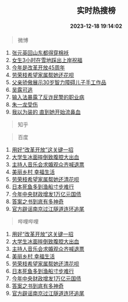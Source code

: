 <div align="center"><h2>实时热搜榜</h2><h4>2023-12-18 19:14:02</h4></div>

> 微博  

1. [张元英回山东都得穿棉袄](https://s.weibo.com/weibo?q=%23%E5%BC%A0%E5%85%83%E8%8B%B1%E5%9B%9E%E5%B1%B1%E4%B8%9C%E9%83%BD%E5%BE%97%E7%A9%BF%E6%A3%89%E8%A2%84%23&t=31&band_rank=1&Refer=top)<br />
2. [女生3小时在雪地踩出上岸祝福](https://s.weibo.com/weibo?q=%23%E5%A5%B3%E7%94%9F3%E5%B0%8F%E6%97%B6%E5%9C%A8%E9%9B%AA%E5%9C%B0%E8%B8%A9%E5%87%BA%E4%B8%8A%E5%B2%B8%E7%A5%9D%E7%A6%8F%23&t=31&band_rank=2&Refer=top)<br />
3. [今年是改革开放45周年](https://s.weibo.com/weibo?q=%23%E4%BB%8A%E5%B9%B4%E6%98%AF%E6%94%B9%E9%9D%A9%E5%BC%80%E6%94%BE45%E5%91%A8%E5%B9%B4%23&t=31&band_rank=3&Refer=top)<br />
4. [劳荣枝希望家属帮她还花呗](https://s.weibo.com/weibo?q=%23%E5%8A%B3%E8%8D%A3%E6%9E%9D%E5%B8%8C%E6%9C%9B%E5%AE%B6%E5%B1%9E%E5%B8%AE%E5%A5%B9%E8%BF%98%E8%8A%B1%E5%91%97%23&t=31&band_rank=4&Refer=top)<br />
5. [父亲骄傲展示30岁智力障碍儿子手工作品](https://s.weibo.com/weibo?q=%23%E7%88%B6%E4%BA%B2%E9%AA%84%E5%82%B2%E5%B1%95%E7%A4%BA30%E5%B2%81%E6%99%BA%E5%8A%9B%E9%9A%9C%E7%A2%8D%E5%84%BF%E5%AD%90%E6%89%8B%E5%B7%A5%E4%BD%9C%E5%93%81%23&t=31&band_rank=5&Refer=top)<br />
6. [吴露可逃](https://s.weibo.com/weibo?q=%23%E5%90%B4%E9%9C%B2%E5%8F%AF%E9%80%83%23&t=31&band_rank=6&Refer=top)<br />
7. [输入法暴露了反诈民警的职业病](https://s.weibo.com/weibo?q=%23%E8%BE%93%E5%85%A5%E6%B3%95%E6%9A%B4%E9%9C%B2%E4%BA%86%E5%8F%8D%E8%AF%88%E6%B0%91%E8%AD%A6%E7%9A%84%E8%81%8C%E4%B8%9A%E7%97%85%23&t=31&band_rank=7&Refer=top)<br />
8. [朱一龙受伤](https://s.weibo.com/weibo?q=%23%E6%9C%B1%E4%B8%80%E9%BE%99%E5%8F%97%E4%BC%A4%23&t=31&band_rank=8&Refer=top)<br />
9. [我以为装的 直到她开始流鼻血](https://s.weibo.com/weibo?q=%E6%88%91%E4%BB%A5%E4%B8%BA%E8%A3%85%E7%9A%84%20%E7%9B%B4%E5%88%B0%E5%A5%B9%E5%BC%80%E5%A7%8B%E6%B5%81%E9%BC%BB%E8%A1%80&t=31&band_rank=9&Refer=top)<br />

> 知乎  


> 百度  

1. [用好“改革开放”这关键一招](https://www.baidu.com/s?wd=%E7%94%A8%E5%A5%BD%E2%80%9C%E6%94%B9%E9%9D%A9%E5%BC%80%E6%94%BE%E2%80%9D%E8%BF%99%E5%85%B3%E9%94%AE%E4%B8%80%E6%8B%9B&sa=fyb_news&rsv_dl=fyb_news)<br />
2. [大学生冰面摔倒致腹腔大出血](https://www.baidu.com/s?wd=%E5%A4%A7%E5%AD%A6%E7%94%9F%E5%86%B0%E9%9D%A2%E6%91%94%E5%80%92%E8%87%B4%E8%85%B9%E8%85%94%E5%A4%A7%E5%87%BA%E8%A1%80&sa=fyb_news&rsv_dl=fyb_news)<br />
3. [主持人音乐会求婚观众齐喊退票](https://www.baidu.com/s?wd=%E4%B8%BB%E6%8C%81%E4%BA%BA%E9%9F%B3%E4%B9%90%E4%BC%9A%E6%B1%82%E5%A9%9A%E8%A7%82%E4%BC%97%E9%BD%90%E5%96%8A%E9%80%80%E7%A5%A8&sa=fyb_news&rsv_dl=fyb_news)<br />
4. [美丽乡村 幸福生活](https://www.baidu.com/s?wd=%E7%BE%8E%E4%B8%BD%E4%B9%A1%E6%9D%91+%E5%B9%B8%E7%A6%8F%E7%94%9F%E6%B4%BB&sa=fyb_news&rsv_dl=fyb_news)<br />
5. [劳荣枝希望家属帮她还清花呗](https://www.baidu.com/s?wd=%E5%8A%B3%E8%8D%A3%E6%9E%9D%E5%B8%8C%E6%9C%9B%E5%AE%B6%E5%B1%9E%E5%B8%AE%E5%A5%B9%E8%BF%98%E6%B8%85%E8%8A%B1%E5%91%97&sa=fyb_news&rsv_dl=fyb_news)<br />
6. [日本死鱼多到渔船寸步难行](https://www.baidu.com/s?wd=%E6%97%A5%E6%9C%AC%E6%AD%BB%E9%B1%BC%E5%A4%9A%E5%88%B0%E6%B8%94%E8%88%B9%E5%AF%B8%E6%AD%A5%E9%9A%BE%E8%A1%8C&sa=fyb_news&rsv_dl=fyb_news)<br />
7. [今年中央财政增发1万亿元国债](https://www.baidu.com/s?wd=%E4%BB%8A%E5%B9%B4%E4%B8%AD%E5%A4%AE%E8%B4%A2%E6%94%BF%E5%A2%9E%E5%8F%911%E4%B8%87%E4%BA%BF%E5%85%83%E5%9B%BD%E5%80%BA&sa=fyb_news&rsv_dl=fyb_news)<br />
8. [答案之书到底有多神奇](https://www.baidu.com/s?wd=%E7%AD%94%E6%A1%88%E4%B9%8B%E4%B9%A6%E5%88%B0%E5%BA%95%E6%9C%89%E5%A4%9A%E7%A5%9E%E5%A5%87&sa=fyb_news&rsv_dl=fyb_news)<br />
9. [官方辟谣南京过江隧道连环追尾](https://www.baidu.com/s?wd=%E5%AE%98%E6%96%B9%E8%BE%9F%E8%B0%A3%E5%8D%97%E4%BA%AC%E8%BF%87%E6%B1%9F%E9%9A%A7%E9%81%93%E8%BF%9E%E7%8E%AF%E8%BF%BD%E5%B0%BE&sa=fyb_news&rsv_dl=fyb_news)<br />

> 哔哩哔哩  

1. [用好“改革开放”这关键一招](https://www.baidu.com/s?wd=%E7%94%A8%E5%A5%BD%E2%80%9C%E6%94%B9%E9%9D%A9%E5%BC%80%E6%94%BE%E2%80%9D%E8%BF%99%E5%85%B3%E9%94%AE%E4%B8%80%E6%8B%9B&sa=fyb_news&rsv_dl=fyb_news)<br />
2. [大学生冰面摔倒致腹腔大出血](https://www.baidu.com/s?wd=%E5%A4%A7%E5%AD%A6%E7%94%9F%E5%86%B0%E9%9D%A2%E6%91%94%E5%80%92%E8%87%B4%E8%85%B9%E8%85%94%E5%A4%A7%E5%87%BA%E8%A1%80&sa=fyb_news&rsv_dl=fyb_news)<br />
3. [主持人音乐会求婚观众齐喊退票](https://www.baidu.com/s?wd=%E4%B8%BB%E6%8C%81%E4%BA%BA%E9%9F%B3%E4%B9%90%E4%BC%9A%E6%B1%82%E5%A9%9A%E8%A7%82%E4%BC%97%E9%BD%90%E5%96%8A%E9%80%80%E7%A5%A8&sa=fyb_news&rsv_dl=fyb_news)<br />
4. [美丽乡村 幸福生活](https://www.baidu.com/s?wd=%E7%BE%8E%E4%B8%BD%E4%B9%A1%E6%9D%91+%E5%B9%B8%E7%A6%8F%E7%94%9F%E6%B4%BB&sa=fyb_news&rsv_dl=fyb_news)<br />
5. [劳荣枝希望家属帮她还清花呗](https://www.baidu.com/s?wd=%E5%8A%B3%E8%8D%A3%E6%9E%9D%E5%B8%8C%E6%9C%9B%E5%AE%B6%E5%B1%9E%E5%B8%AE%E5%A5%B9%E8%BF%98%E6%B8%85%E8%8A%B1%E5%91%97&sa=fyb_news&rsv_dl=fyb_news)<br />
6. [日本死鱼多到渔船寸步难行](https://www.baidu.com/s?wd=%E6%97%A5%E6%9C%AC%E6%AD%BB%E9%B1%BC%E5%A4%9A%E5%88%B0%E6%B8%94%E8%88%B9%E5%AF%B8%E6%AD%A5%E9%9A%BE%E8%A1%8C&sa=fyb_news&rsv_dl=fyb_news)<br />
7. [今年中央财政增发1万亿元国债](https://www.baidu.com/s?wd=%E4%BB%8A%E5%B9%B4%E4%B8%AD%E5%A4%AE%E8%B4%A2%E6%94%BF%E5%A2%9E%E5%8F%911%E4%B8%87%E4%BA%BF%E5%85%83%E5%9B%BD%E5%80%BA&sa=fyb_news&rsv_dl=fyb_news)<br />
8. [答案之书到底有多神奇](https://www.baidu.com/s?wd=%E7%AD%94%E6%A1%88%E4%B9%8B%E4%B9%A6%E5%88%B0%E5%BA%95%E6%9C%89%E5%A4%9A%E7%A5%9E%E5%A5%87&sa=fyb_news&rsv_dl=fyb_news)<br />
9. [官方辟谣南京过江隧道连环追尾](https://www.baidu.com/s?wd=%E5%AE%98%E6%96%B9%E8%BE%9F%E8%B0%A3%E5%8D%97%E4%BA%AC%E8%BF%87%E6%B1%9F%E9%9A%A7%E9%81%93%E8%BF%9E%E7%8E%AF%E8%BF%BD%E5%B0%BE&sa=fyb_news&rsv_dl=fyb_news)<br />
